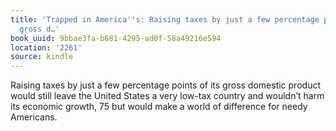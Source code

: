 ```yaml
---
title: 'Trapped in America''s: Raising taxes by just a few percentage points of its
  gross d…'
book_uuid: 9bbae3fa-b681-4295-ad0f-58a49216e594
location: '2261'
source: kindle
---
```


Raising taxes by just a few percentage points of its gross domestic product would still leave the United States a very low-tax country and wouldn’t harm its economic growth, 75 but would make a world of difference for needy Americans.